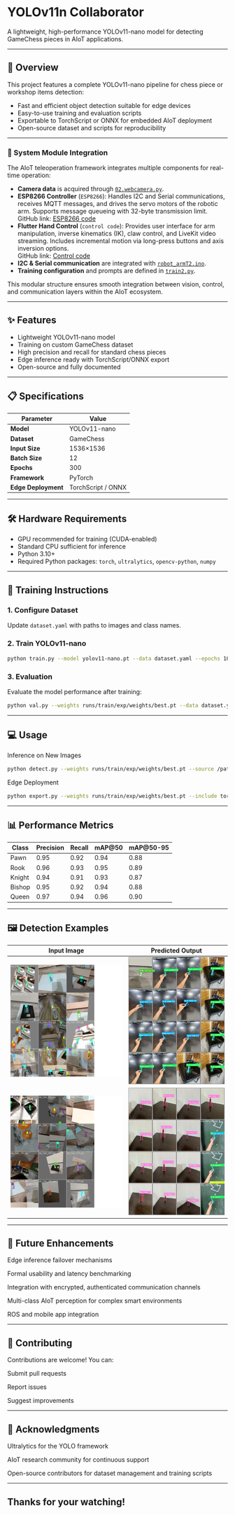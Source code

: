 # YOLOv11n Collaborator

A lightweight, high-performance YOLOv11-nano model for detecting GameChess pieces in AIoT applications.

---

## 🤖 Overview

This project features a complete YOLOv11-nano pipeline for chess piece or workshop items detection:

- Fast and efficient object detection suitable for edge devices
- Easy-to-use training and evaluation scripts
- Exportable to TorchScript or ONNX for embedded AIoT deployment
- Open-source dataset and scripts for reproducibility

---

### 🔗 System Module Integration

The AIoT teleoperation framework integrates multiple components for real-time operation:

- **Camera data** is acquired through [`02.webcamera.py`](https://github.com/jaison5/Jaison-AIot-max/blob/main/code/02.webcamera.py).  
- **ESP8266 Controller** (`ESP8266`): Handles I2C and Serial communications, receives MQTT messages, and drives the servo motors of the robotic arm. Supports message queueing with 32-byte transmission limit.  
  GitHub link: [ESP8266 code](https://github.com/jaison5/Jaison-AIot-max/blob/main/code/ESP8266)  
- **Flutter Hand Control** (`control code`): Provides user interface for arm manipulation, inverse kinematics (IK), claw control, and LiveKit video streaming. Includes incremental motion via long-press buttons and axis inversion options.  
  GitHub link: [Control code](https://github.com/jaison5/Jaison-AIot-max/blob/main/code/control%20code)  
- **I2C & Serial communication** are integrated with [`robot_armT2.ino`](https://github.com/jaison5/Jaison-AIot-max/blob/main/code/robot_armT2.ino).  
- **Training configuration** and prompts are defined in [`train2.py`](https://github.com/jaison5/Jaison-AIot-max/blob/main/code/train2.py).

This modular structure ensures smooth integration between vision, control, and communication layers within the AIoT ecosystem.


---

## ✨ Features

- Lightweight YOLOv11-nano model
- Training on custom GameChess dataset
- High precision and recall for standard chess pieces
- Edge inference ready with TorchScript/ONNX export
- Open-source and fully documented

---

## 📋 Specifications

| Parameter       | Value                |
|-----------------|----------------------|
| **Model** | YOLOv11-nano         |
| **Dataset** | GameChess            |
| **Input Size** | 1536×1536            |
| **Batch Size** | 12                   |
| **Epochs** | 300                  |
| **Framework** | PyTorch              |
| **Edge Deployment** | TorchScript / ONNX   |

---

## 🛠️ Hardware Requirements

- GPU recommended for training (CUDA-enabled)
- Standard CPU sufficient for inference
- Python 3.10+
- Required Python packages: `torch`, `ultralytics`, `opencv-python`, `numpy`

---

## 🔧 Training Instructions

### 1. Configure Dataset

Update `dataset.yaml` with paths to images and class names.

### 2. Train YOLOv11-nano

```bash
python train.py --model yolov11-nano.pt --data dataset.yaml --epochs 100 --batch-size 16 --img 1024
```

### 3. Evaluation

Evaluate the model performance after training:

```Bash
python val.py --weights runs/train/exp/weights/best.pt --data dataset.yaml --img 1024```
```
---

## 💻 Usage
Inference on New Images

```Bash
python detect.py --weights runs/train/exp/weights/best.pt --source /path/to/images --img 1024
```
Edge Deployment

```Bash
python export.py --weights runs/train/exp/weights/best.pt --include torchscript onnx
```
---

## 📊 Performance Metrics

| Class  | Precision | Recall | mAP@50 | mAP@50-95 |
|--------|-----------|--------|--------|------------|
| Pawn   | 0.95      | 0.92   | 0.94   | 0.88       |
| Rook   | 0.96      | 0.93   | 0.95   | 0.89       |
| Knight | 0.94      | 0.91   | 0.93   | 0.87       |
| Bishop | 0.95      | 0.92   | 0.94   | 0.88       |
| Queen  | 0.97      | 0.94   | 0.96   | 0.90       |

---

## 🖼️ Detection Examples

| Input Image | Predicted Output |
|-------------|----------------|
| ![input1](https://github.com/jaison5/IEEE-AIoT/blob/main/exp3/train_batch0.jpg) | ![output1](https://github.com/jaison5/IEEE-AIoT/blob/main/exp3/val_batch0_pred.jpg) |
| ![input2](https://github.com/jaison5/IEEE-AIoT/blob/main/exp3/train_batch1.jpg) | ![output2](https://github.com/jaison5/IEEE-AIoT/blob/main/exp3/val_batch1_pred.jpg) |


---

## 🚀 Future Enhancements
Edge inference failover mechanisms

Formal usability and latency benchmarking

Integration with encrypted, authenticated communication channels

Multi-class AIoT perception for complex smart environments

ROS and mobile app integration

---

## 🤝 Contributing
Contributions are welcome! You can:

Submit pull requests

Report issues

Suggest improvements

---

## 🙏 Acknowledgments
Ultralytics for the YOLO framework

AIoT research community for continuous support

Open-source contributors for dataset management and training scripts

---

## Thanks for your watching!
